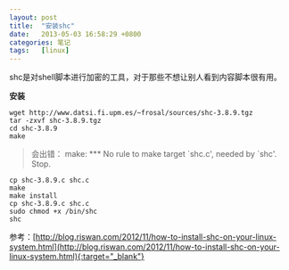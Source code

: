 ```yaml
---
layout: post
title:  "安装shc"
date:   2013-05-03 16:58:29 +0800
categories: 笔记
tags:   [linux]
---
```

shc是对shell脚本进行加密的工具，对于那些不想让别人看到内容脚本很有用。

**安装**              

    wget http://www.datsi.fi.upm.es/~frosal/sources/shc-3.8.9.tgz
    tar -zxvf shc-3.8.9.tgz
    cd shc-3.8.9
    make

>会出错：
>make: *** No rule to make target \`shc.c', needed by `shc\'. Stop.

    cp shc-3.8.9.c shc.c
    make
    make install
    cp shc-3.8.9.c shc.c
    sudo chmod +x /bin/shc
    shc

参考：[http://blog.riswan.com/2012/11/how-to-install-shc-on-your-linux-system.html](http://blog.riswan.com/2012/11/how-to-install-shc-on-your-linux-system.html){:target="_blank"}